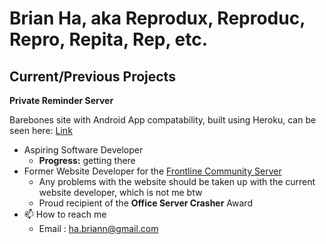 # Brian Ha, aka Reprodux, Reproduc, Repro, Repita, Rep, etc.

## Current/Previous Projects

**Private Reminder Server**

Barebones site with Android App compatability, built using Heroku, can be seen here: [Link](https://comment-site.herokuapp.com/)


- Aspiring Software Developer
  - **Progress:** getting there
- Former Website Developer for the [Frontline Community Server](https://fcccanada.org/)
  - Any problems with the website should be taken up with the current website developer, which is not me btw
  - Proud recipient of the **Office Server Crasher** Award
- 📫 How to reach me
  - Email : ha.briann@gmail.com
  

